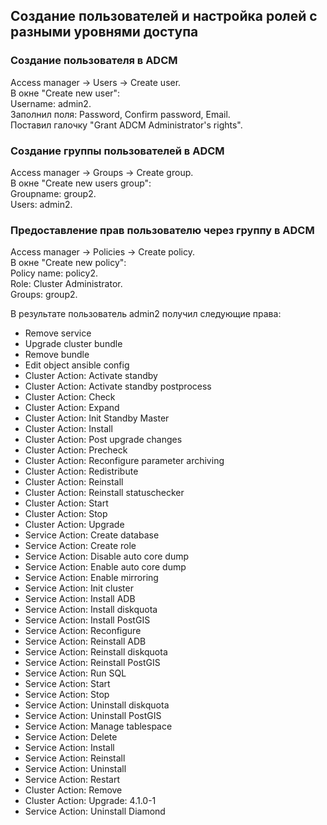 ## Создание пользователей и настройка ролей с разными уровнями доступа ##   

### Создание пользователя в ADCM ###   
Access manager -> Users -> Create user.   
В окне "Create new user":   
Username: admin2.   
Заполнил поля: Password, Confirm password, Email.   
Поставил галочку "Grant ADCM Administrator's rights".   
   
### Создание группы пользователей в ADCM ###   
Access manager -> Groups -> Create group.    
В окне "Create new users group":   
Groupname: group2.   
Users: admin2.   

### Предоставление прав пользователю через группу в ADCM ###  
Access manager -> Policies -> Create policy.   
В окне "Create new policy":   
Policy name: policy2.   
Role: Cluster Administrator.   
Groups: group2.   
     
В результате пользователь admin2 получил следующие права:   
* Remove service
* Upgrade cluster bundle
* Remove bundle
* Edit object ansible config
* Cluster Action: Activate standby
* Cluster Action: Activate standby postprocess
* Cluster Action: Check
* Cluster Action: Expand
* Cluster Action: Init Standby Master
* Cluster Action: Install
* Cluster Action: Post upgrade changes
* Cluster Action: Precheck
* Cluster Action: Reconfigure parameter archiving
* Cluster Action: Redistribute
* Cluster Action: Reinstall
* Cluster Action: Reinstall statuschecker
* Cluster Action: Start
* Cluster Action: Stop
* Cluster Action: Upgrade
* Service Action: Create database
* Service Action: Create role
* Service Action: Disable auto core dump
* Service Action: Enable auto core dump
* Service Action: Enable mirroring
* Service Action: Init cluster
* Service Action: Install ADB
* Service Action: Install diskquota
* Service Action: Install PostGIS
* Service Action: Reconfigure
* Service Action: Reinstall ADB
* Service Action: Reinstall diskquota
* Service Action: Reinstall PostGIS
* Service Action: Run SQL
* Service Action: Start
* Service Action: Stop
* Service Action: Uninstall diskquota
* Service Action: Uninstall PostGIS
* Service Action: Manage tablespace
* Service Action: Delete
* Service Action: Install
* Service Action: Reinstall
* Service Action: Uninstall
* Service Action: Restart
* Cluster Action: Remove
* Cluster Action: Upgrade: 4.1.0-1
* Service Action: Uninstall Diamond
